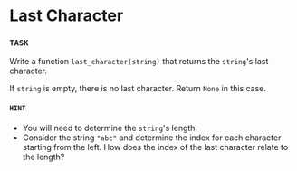 # Last Character

### `TASK`

Write a function `last_character(string)` that returns the `string`'s last character.

If `string` is empty, there is no last character.
Return `None` in this case.

#### `HINT`

- You will need to determine the `string`'s length.
- Consider the string `"abc"` and determine the index for each character starting from the left.
  How does the index of the last character relate to the length?

